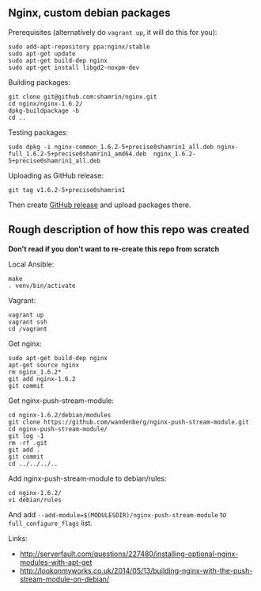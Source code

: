 ## Nginx, custom debian packages

Prerequisites (alternatively do `vagrant up`, it will do this for you):

    sudo add-apt-repository ppa:nginx/stable
    sudo apt-get update
    sudo apt-get build-dep nginx
    sudo apt-get install libgd2-noxpm-dev

Building packages:

    git clone git@github.com:shamrin/nginx.git
    cd nginx/nginx-1.6.2/
    dpkg-buildpackage -b
    cd ..

Testing packages:

    sudo dpkg -i nginx-common_1.6.2-5+precise0shamrin1_all.deb nginx-full_1.6.2-5+precise0shamrin1_amd64.deb  nginx_1.6.2-5+precise0shamrin1_all.deb

Uploading as GitHub release:

    git tag v1.6.2-5+precise0shamrin1

Then create [GitHub release][1] and upload packages there.

[1]: https://github.com/shamrin/nginx/releases

## Rough description of how this repo was created

**Don't read if you don't want to re-create this repo from scratch**

Local Ansible:

    make
    . venv/bin/activate

Vagrant:

    vagrant up
    vagrant ssh
    cd /vagrant

Get nginx:

    sudo apt-get build-dep nginx
    apt-get source nginx
    rm nginx_1.6.2*
    git add nginx-1.6.2
    git commit

Get nginx-push-stream-module:

    cd nginx-1.6.2/debian/modules
    git clone https://github.com/wandenberg/nginx-push-stream-module.git
    cd nginx-push-stream-module/
    git log -1
    rm -rf .git
    git add .
    git commit
    cd ../../../..

Add nginx-push-stream-module to debian/rules:

    cd nginx-1.6.2/
    vi debian/rules

And add `--add-module=$(MODULESDIR)/nginx-push-stream-module` to `full_configure_flags` list.

Links:

* http://serverfault.com/questions/227480/installing-optional-nginx-modules-with-apt-get
* http://lookonmyworks.co.uk/2014/05/13/building-nginx-with-the-push-stream-module-on-debian/
